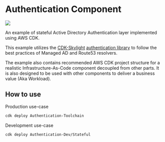 # Authentication Component

![](https://img.shields.io/badge/Developer%20Preview-orange.svg?style=for-the-badge)

An example of stateful Active Directory Authentication layer implemented using AWS CDK.

This example utilizes the [CDK-Skylight](https://github.com/cdklabs/cdk-skylight) [authentication library](https://github.com/cdklabs/cdk-skylight/blob/main/src/skylight-authentication/ad-authentication.ts) to follow the best practices of Managed AD and Route53 resolvers.

The example also contains recommended AWS CDK project structure for a realistic Infrastructure-As-Code component decoupled from other parts. It is also designed to be used with other components to deliver a business value (Aka Workload).

## How to use

Production use-case

```bash
cdk deploy Authentication-Toolchain
```

Development use-case

```bash
cdk deploy Authentication-Dev/Stateful
```
